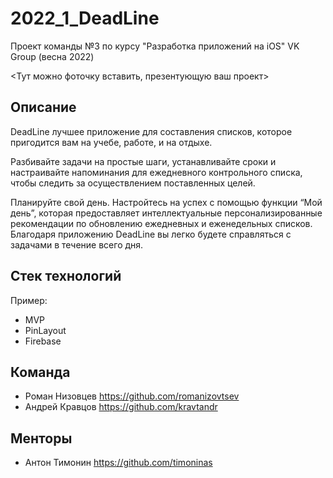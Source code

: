 # 2022_1_DeadLine
Проект команды №3 по курсу "Разработка приложений на iOS" VK Group (весна 2022)

<Тут можно фоточку вставить, презентующую ваш проект>

## Описание

DeadLine лучшее приложение для составления списков, которое пригодится вам на учебе, работе, и на отдыхе.

Разбивайте задачи на простые шаги, устанавливайте сроки и настраивайте напоминания для ежедневного контрольного списка, чтобы следить за осуществлением поставленных целей.

Планируйте свой день. Настройтесь на успех с помощью функции “Мой день”, которая предоставляет интеллектуальные персонализированные рекомендации по обновлению ежедневных и еженедельных списков. Благодаря приложению DeadLine вы легко будете справляться с задачами в течение всего дня.

## Стек технологий

Пример:
* MVP
* PinLayout
* Firebase

## Команда 
- Роман Низовцев https://github.com/romanizovtsev
- Андрей Кравцов https://github.com/kravtandr

## Менторы
- Антон Тимонин https://github.com/timoninas
